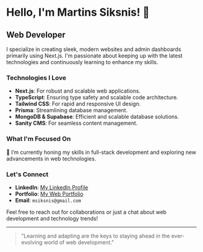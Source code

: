 # Hello, I'm Martins Siksnis! 👋

## Web Developer

I specialize in creating sleek, modern websites and admin dashboards primarily using Next.js. I'm passionate about keeping up with the latest technologies and continuously learning to enhance my skills.

### Technologies I Love

- **Next.js**: For robust and scalable web applications.
- **TypeScript**: Ensuring type safety and scalable code architecture.
- **Tailwind CSS**: For rapid and responsive UI design.
- **Prisma**: Streamlining database management.
- **MongoDB & Supabase**: Efficient and scalable database solutions.
- **Sanity CMS**: For seamless content management.

### What I'm Focused On

🌱 I’m currently honing my skills in full-stack development and exploring new advancements in web technologies.

### Let's Connect

- **LinkedIn**: [My LinkedIn Profile](https://www.linkedin.com/in/martins-siksnis/)
- **Portfolio**: [My Web Portfolio](https://www.devmarty.com/)
- **Email**: `msiksnis@gmail.com`

Feel free to reach out for collaborations or just a chat about web development and technology trends!

---

> "Learning and adapting are the keys to staying ahead in the ever-evolving world of web development."
